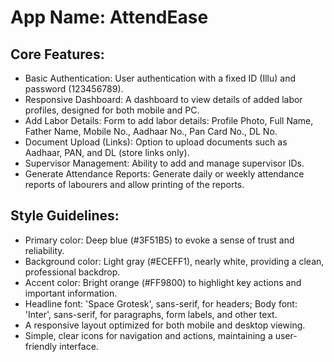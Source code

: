 # **App Name**: AttendEase

## Core Features:

- Basic Authentication: User authentication with a fixed ID (Illu) and password (123456789).
- Responsive Dashboard: A dashboard to view details of added labor profiles, designed for both mobile and PC.
- Add Labor Details: Form to add labor details: Profile Photo, Full Name, Father Name, Mobile No., Aadhaar No., Pan Card No., DL No.
- Document Upload (Links): Option to upload documents such as Aadhaar, PAN, and DL (store links only).
- Supervisor Management: Ability to add and manage supervisor IDs.
- Generate Attendance Reports: Generate daily or weekly attendance reports of labourers and allow printing of the reports.

## Style Guidelines:

- Primary color: Deep blue (#3F51B5) to evoke a sense of trust and reliability.
- Background color: Light gray (#ECEFF1), nearly white, providing a clean, professional backdrop.
- Accent color: Bright orange (#FF9800) to highlight key actions and important information.
- Headline font: 'Space Grotesk', sans-serif, for headers; Body font: 'Inter', sans-serif, for paragraphs, form labels, and other text.
- A responsive layout optimized for both mobile and desktop viewing.
- Simple, clear icons for navigation and actions, maintaining a user-friendly interface.